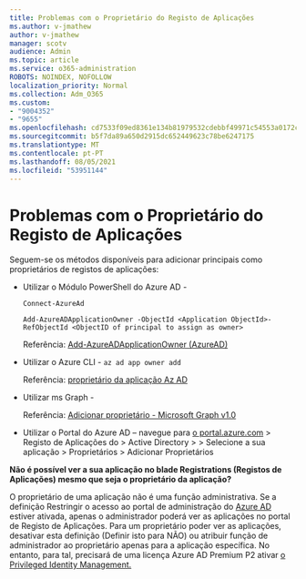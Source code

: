 ```yaml
---
title: Problemas com o Proprietário do Registo de Aplicações
ms.author: v-jmathew
author: v-jmathew
manager: scotv
audience: Admin
ms.topic: article
ms.service: o365-administration
ROBOTS: NOINDEX, NOFOLLOW
localization_priority: Normal
ms.collection: Adm_O365
ms.custom:
- "9004352"
- "9655"
ms.openlocfilehash: cd7533f09ed8361e134b81979532cdebbf49971c54553a0172c7527f30e319bb
ms.sourcegitcommit: b5f7da89a650d2915dc652449623c78be6247175
ms.translationtype: MT
ms.contentlocale: pt-PT
ms.lasthandoff: 08/05/2021
ms.locfileid: "53951144"
---
```

# <a name="app-registration-owner-issues"></a>Problemas com o Proprietário do Registo de Aplicações

Seguem-se os métodos disponíveis para adicionar principais como proprietários de registos de aplicações:

- Utilizar o Módulo PowerShell do Azure AD -

    `Connect-AzureAd`

    `Add-AzureADApplicationOwner -ObjectId <Application ObjectId>-RefObjectId <ObjectID of principal to assign as owner>`

    Referência: [Add-AzureADApplicationOwner (AzureAD)](https://docs.microsoft.com/powershell/module/azuread/add-azureadapplicationowner)
- Utilizar o Azure CLI - `az ad app owner add`

    Referência: [proprietário da aplicação Az AD](https://docs.microsoft.com/cli/azure/ad/app/owner)
- Utilizar ms Graph -

    Referência: [Adicionar proprietário - Microsoft Graph v1.0](https://docs.microsoft.com/graph/api/application-post-owners)
- Utilizar o Portal do Azure AD – navegue para [o portal.azure.com](https://portal.azure.com/) > Registo de Aplicações do > Active Directory > > Selecione a sua aplicação > Proprietários > Adicionar Proprietários

**Não é possível ver a sua aplicação no blade Registrations (Registos de Aplicações) mesmo que seja o proprietário da aplicação?**

O proprietário de uma aplicação não é uma função administrativa. Se a definição Restringir o acesso ao portal de administração do [Azure AD](https://docs.microsoft.com/azure/active-directory/fundamentals/users-default-permissions) estiver ativada, apenas o administrador poderá ver as aplicações no portal de Registo de Aplicações. Para um proprietário poder ver as aplicações, desativar esta definição (Definir isto para NÃO) ou atribuir função de administrador ao proprietário apenas para a aplicação específica. No entanto, para tal, precisará de uma licença Azure AD Premium P2 ativar [o Privileged Identity Management.](https://docs.microsoft.com/azure/active-directory/privileged-identity-management/pim-configure)
